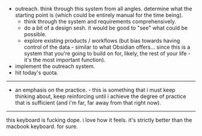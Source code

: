 - outreach. think through this system from all angles. determine what the starting point is (which could be entirely manual for the time being).
	- think through the system and requirements comprehensively.
	- do a bit of a design sesh. it would be good to "see" what could be possible.
	- explore existing products / workflows (but bias towards having control of the data - similar to what Obsidian offers... since this is a system that you're going to build on for, likely, the rest of your life - it's the most important function).
- implement the outreach system.
- hit today's quota.

---

- an emphasis on the practice. - this is something that i must keep thinking about, keep reinforcing until i achieve the degree of practice that is sufficient (and i'm far, far away from that right now).

---

this keyboard is fucking dope. i love how it feels. it's strictly better than the macbook keyboard. for sure.